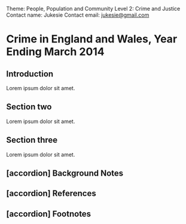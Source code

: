 Theme: People, Population and Community
Level 2: Crime and Justice
Contact name: Jukesie
Contact email: jukesie@gmail.com

# Crime in England and Wales, Year Ending March 2014

## Introduction

Lorem ipsum dolor sit amet.

## Section two

Lorem ipsum dolor sit amet.

## Section three

Lorem ipsum dolor sit amet.

## [accordion] Background Notes

## [accordion] References

## [accordion] Footnotes
